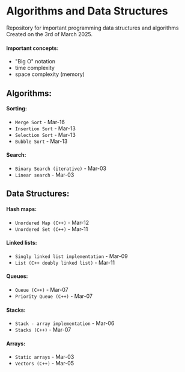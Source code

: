 # Algorithms and Data Structures

Repository for important programming data structures and algorithms  
Created on the 3rd of March 2025.

#### Important concepts:
- "Big O" notation
- time complexity
- space complexity (memory)

## Algorithms:

#### Sorting:
- `Merge Sort` - Mar-16
- `Insertion Sort` - Mar-13
- `Selection Sort` - Mar-13
- `Bubble Sort` - Mar-13


#### Search:
- `Binary Search (iterative)` - Mar-03
- `Linear search` - Mar-03

## Data Structures:

#### Hash maps:
- `Unordered Map (C++)` - Mar-12
- `Unordered Set (C++)` - Mar-11

#### Linked lists:
- `Singly linked list implementation` - Mar-09
- `List (C++ doubly linked list)` - Mar-11

#### Queues:
- `Queue (C++)` - Mar-07
- `Priority Queue (C++)` - Mar-07

#### Stacks:
- `Stack - array implementation` - Mar-06
- `Stacks (C++)` - Mar-07

#### Arrays:
- `Static arrays` - Mar-03
- `Vectors (C++)` - Mar-05